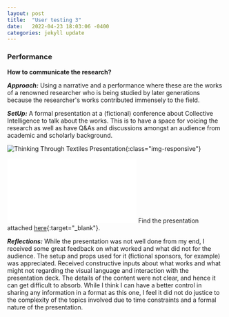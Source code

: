 ```yaml
---
layout: post
title:  "User testing 3"
date:   2022-04-23 18:03:06 -0400
categories: jekyll update
---
```


### Performance

**How to communicate the research?**

**_Approach:_** Using a narrative and a performance where these are the works of a renowned researcher who is being studied by later generations because the researcher's works contributed immensely to the field. 

**_SetUp:_** A formal presentation at a (fictional) conference about Collective Intelligence to talk about the works. This is to have a space for voicing the research as well as have Q&As and discussions amongst an audience from academic and scholarly background. 

![Thinking Through Textiles Presentation](/thesis-studio/assets/TSFinalSS.png){:class="img-responsive"}

![Thinking Through Textiles Presentation](/thesis-studio/assets/TSFinal.pdf)
Find the presentation attached [here](/thesis-studio/assets/TSFinal.pdf){:target="_blank"}.

**_Reflections:_** While the presentation was not well done from my end, I received some great feedback on what worked and what did not for the audience. The setup and props used for it (fictional sponsors, for example) was appreciated. Received constructive inputs about what works and what might not regarding the visual language and interaction with the presentation deck. The details of the content were not clear, and hence it can get difficult to absorb. While I think I can have a better control in sharing any information in a format as this one, I feel it did not do justice to the complexity of the topics involved due to time constraints and a formal nature of the presentation. 


